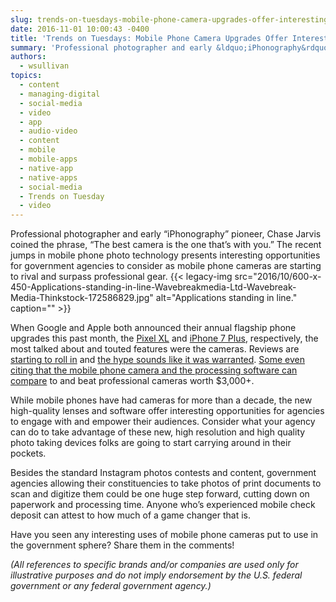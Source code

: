 ```yaml
---
slug: trends-on-tuesdays-mobile-phone-camera-upgrades-offer-interesting-opportunities-for-government-agencies
date: 2016-11-01 10:00:43 -0400
title: 'Trends on Tuesdays: Mobile Phone Camera Upgrades Offer Interesting Opportunities for Government Agencies'
summary: 'Professional photographer and early &ldquo;iPhonography&rdquo; pioneer, Chase Jarvis coined the phrase, &ldquo;The best camera is the one that&#8217;s with you.&rdquo; The recent jumps in mobile phone photo technology presents interesting opportunities for government agencies to consider as mobile phone cameras are starting to rival and surpass professional gear. When Google and Apple both announced their'
authors:
  - wsullivan
topics:
  - content
  - managing-digital
  - social-media
  - video
  - app
  - audio-video
  - content
  - mobile
  - mobile-apps
  - native-app
  - native-apps
  - social-media
  - Trends on Tuesday
  - video
---
```


Professional photographer and early “iPhonography” pioneer, Chase Jarvis coined the phrase, “The best camera is the one that&#8217;s with you.” The recent jumps in mobile phone photo technology presents interesting opportunities for government agencies to consider as mobile phone cameras are starting to rival and surpass professional gear. {{< legacy-img src="2016/10/600-x-450-Applications-standing-in-line-Wavebreakmedia-Ltd-Wavebreak-Media-Thinkstock-172586829.jpg" alt="Applications standing in line." caption="" >}} 

When Google and Apple both announced their annual flagship phone upgrades this past month, the </span>[<span style="font-weight: 400">Pixel XL</span>](https://store.google.com/product/pixel_phone) <span style="font-weight: 400">and </span>[<span style="font-weight: 400">iPhone 7 Plus</span>](http://www.apple.com/shop/buy-iphone/iphone-7)<span style="font-weight: 400">, respectively, the most talked about and touted features were the cameras. Reviews are </span>[<span style="font-weight: 400">starting to roll in</span>](http://www.theverge.com/circuitbreaker/2016/10/29/13466786/google-pixel-photo-better-than-iphone) <span style="font-weight: 400">and </span>[<span style="font-weight: 400">the hype sounds like it was warranted</span>](http://petapixel.com/2016/09/26/iphone-7-plus-camera-review-iphone-jpeg-vs-iphone-raw-vs-sony-a7r-ii/)<span style="font-weight: 400">. </span>[<span style="font-weight: 400">Some even citing that the mobile phone camera and the processing software can compare</span>](http://prolost.com/blog/deptheffect) <span style="font-weight: 400">to and beat professional cameras worth $3,000+.</p> 

<p>
  While mobile phones have had cameras for more than a decade, the new high-quality lenses and software offer interesting opportunities for agencies to engage with and empower their audiences. Consider what your agency can do to take advantage of these new, high resolution and high quality photo taking devices folks are going to start carrying around in their pockets.
</p>

<p>
  Besides the standard Instagram photos contests and content, government agencies allowing their constituencies to take photos of print documents to scan and digitize them could be one huge step forward, cutting down on paperwork and processing time. Anyone who’s experienced mobile check deposit can attest to how much of a game changer that is.
</p>

<p>
  Have you seen any interesting uses of mobile phone cameras put to use in the government sphere? Share them in the comments!
</p>

<p>
   
</p>

<p>
  <i>(All references to specific brands and/or companies are used only for illustrative purposes and do not imply endorsement by the U.S. federal government or any federal government agency.)</i>
</p>